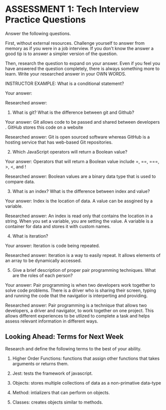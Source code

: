 # ASSESSMENT 1: Tech Interview Practice Questions

Answer the following questions.

First, without external resources. Challenge yourself to answer from memory as if you were in a job interview. If you don't know the answer a good tip is to answer a simpler version of the question.

Then, research the question to expand on your answer. Even if you feel you have answered the question completely, there is always something more to learn. Write your researched answer in your OWN WORDS.

INSTRUCTOR EXAMPLE: What is a conditional statement?

Your answer:

Researched answer:

1. What is git? What is the difference between git and Github?

Your answer: Git allows code to be passed and shared between developers . GitHub stores this code on a website

Researched answer: Git is open sourced software whereas GitHub is a hosting service that has web-based Git repositories. 

2. Which JavaScript operators will return a Boolean value?

Your answer: Operators that will return a Boolean value include =, ==, ===, >, <, and !

Researched answer: Boolean values are a binary data type that is used to compare data.

3. What is an index? What is the difference between index and value?

Your answer: Index is the location of data. A value can be assgined by a variable.

Researched answer: An index is read only that contains the location in a string. When you set a variable, you are setting the value. A variable is a container for data and stores it with custom names. 

4. What is iteration?

Your answer: Iteration is code being repeated.

Researched answer: Iteration is a way to easily repeat. It allows elements of an array to be dynamically accessed. 

5. Give a brief description of proper pair programming techniques. What are the roles of each person?

Your answer: Pair programming is when two developers work together to solve code problems. There is a driver who is sharing their screen, typing and running the code that the navigatior is interperting and providing. 

Researched answer: Pair programming is a technique that allows two developers, a driver and navigator, to work together on one project. This allows different experiences to be utlized to complete a task and helps assess relevant information in different ways. 

## Looking Ahead: Terms for Next Week

Research and define the following terms to the best of your ability.

1. Higher Order Functions: functions that assign other functions that takes arguments or returns them. 

2. Jest: tests the framework of javascript. 

3. Objects: stores multiple collections of data as a non-primative data-type

4. Method: intializers that can perform on objects. 

5. Classes: creates objects similar to methods. 
